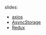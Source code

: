 slides:
- [axios](https://docs.google.com/presentation/d/1FRS1qQljzH1M4UROU3jzHCKwWvzx8AE2XeX8GK27a2s/edit?usp=sharing)
- [AsyncStorage](https://docs.google.com/presentation/d/1QrzMFY2mFvePGl6cesPTwXqB34cuul4DywaZv_qPm1I/edit?usp=sharing)
- [Redux](https://docs.google.com/presentation/d/1AZYZFL_tgcolsgmcYpKVlhcDt43HwjjCmnYKzm5wTEY/edit?usp=sharing)